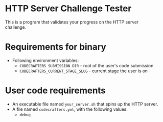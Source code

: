 # HTTP Server Challenge Tester

This is a program that validates your progress on the HTTP server challenge.

# Requirements for binary

- Following environment variables:
  - `CODECRAFTERS_SUBMISSION_DIR` - root of the user's code submission
  - `CODECRAFTERS_CURRENT_STAGE_SLUG` - current stage the user is on

# User code requirements

- An executable file named `your_server.sh` that spins up the HTTP server.
- A file named `codecrafters.yml`, with the following values:
  - `debug`
